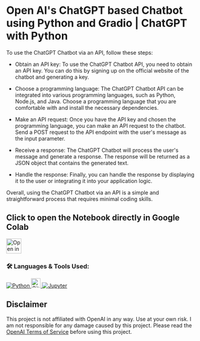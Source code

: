 # Open AI's ChatGPT based Chatbot using Python and Gradio | ChatGPT with Python

To use the ChatGPT Chatbot via an API, follow these steps:

*    Obtain an API key: To use the ChatGPT Chatbot API, you need to obtain an API key. You can do this by signing up on the official website of the chatbot and generating a key.

*    Choose a programming language: The ChatGPT Chatbot API can be integrated into various programming languages, such as Python, Node.js, and Java. Choose a programming language that you are comfortable with and install the necessary dependencies.

*    Make an API request: Once you have the API key and chosen the programming language, you can make an API request to the chatbot. Send a POST request to the API endpoint with the user's message as the input parameter.

*    Receive a response: The ChatGPT Chatbot will process the user's message and generate a response. The response will be returned as a JSON object that contains the generated text.

*    Handle the response: Finally, you can handle the response by displaying it to the user or integrating it into your application logic.

Overall, using the ChatGPT Chatbot via an API is a simple and straightforward process that requires minimal coding skills.

## Click to open the Notebook directly in Google Colab
<!-- [![Open In Colab](https://colab.research.google.com/assets/colab-badge.svg)](https://colab.research.google.com/github/bhattbhavesh91/chatgpt-chatbot/blob/main/chatgpt-chatbot-notebook.ipynb)
 -->
 
<a href="https://colab.research.google.com/github/bhattbhavesh91/chatgpt-chatbot/blob/main/chatgpt-chatbot-notebook.ipynb" target="_blank"><img height="40" alt="Open in Colab" src = "https://colab.research.google.com/assets/colab-badge.svg"></a>


### 🛠 Languages & Tools Used:

<p align="left">  
  <a href="https://www.python.org/" target="_blank"> <img alt="Python" src="https://img.shields.io/badge/python%20-%2314354C.svg?&style=for-the-badge&logo=python&logoColor=white"/> </a> 
  <a href="https://git-scm.com/" target="_blank"> <img src="https://img.shields.io/badge/Git-282C34?logo=git" alt="Git logo" title="Git" height="25" /> </a> 
  <a href="https://jupyter.org/" target="_blank"> <img alt="Jupyter" src="https://img.shields.io/badge/Jupyter%20-%23F37626.svg?&style=for-the-badge&logo=Jupyter&logoColor=white" /> </a> 
  



## Disclaimer

This project is not affiliated with OpenAI in any way. Use at your own risk. I am not responsible for any damage caused by this project. Please read the [OpenAI Terms of Service](https://beta.openai.com/terms) before using this project.
